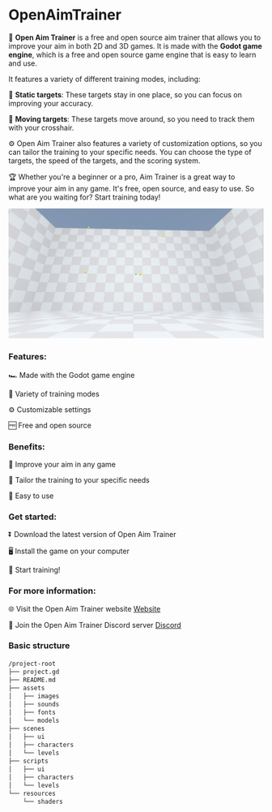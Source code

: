 # OpenAimTrainer
🎯 **Open Aim Trainer** is a free and open source aim trainer that allows you to improve your aim in both 2D and 3D games. It is made with the **Godot game engine**, which is a free and open source game engine that is easy to learn and use.

It features a variety of different training modes, including:

🧍 **Static targets**: These targets stay in one place, so you can focus on improving your accuracy.

🏃 **Moving targets**: These targets move around, so you need to track them with your crosshair.

⚙️ Open Aim Trainer also features a variety of customization options, so you can tailor the training to your specific needs. You can choose the type of targets, the speed of the targets, and the scoring system.

🏆 Whether you're a beginner or a pro, Aim Trainer is a great way to improve your aim in any game. It's free, open source, and easy to use. So what are you waiting for? Start training today!

![Open Aim Trainer 3d](assets/images/godot_j8QRjOeEmU.jpg)

### Features:

🏎️ Made with the Godot game engine

👟 Variety of training modes

⚙️ Customizable settings

🆓 Free and open source

### Benefits:

🎯 Improve your aim in any game

🤯 Tailor the training to your specific needs

💪 Easy to use

### Get started:

⏬ Download the latest version of Open Aim Trainer

🖥️ Install the game on your computer

🏁 Start training!

### For more information:

🌐 Visit the Open Aim Trainer website [Website](https://openaimtrainer.com/)

💬 Join the Open Aim Trainer Discord server [Discord](https://discord.com/invite/bbKAEF6QQs)


### Basic structure
```
/project-root
├── project.gd
├── README.md
├── assets
│   ├── images
│   ├── sounds
│   ├── fonts
│   └── models
├── scenes
│   ├── ui
│   ├── characters
│   └── levels
├── scripts
│   ├── ui
│   ├── characters
│   └── levels
└── resources
	└── shaders
```
